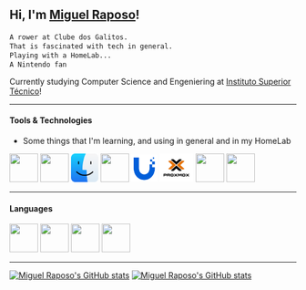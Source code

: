 ## Hi, I'm [Miguel Raposo](https://www.github.com/migpovrap)!
    A rower at Clube dos Galitos. 
    That is fascinated with tech in general.
    Playing with a HomeLab...
    A Nintendo fan
Currently studying Computer Science and Engeniering at [Instituto Superior Técnico](https://fenix.tecnico.ulisboa.pt/cursos/leic-t)!

---
#### Tools & Technologies
* Some things that I'm learning, and using in general and in my HomeLab


<img src="https://cdn.jsdelivr.net/gh/devicons/devicon@latest/icons/docker/docker-original-wordmark.svg" width="50" height="50"/> <img src="https://cdn.jsdelivr.net/gh/devicons/devicon@latest/icons/linux/linux-original.svg" width="50" height="50" /> <img src="macos.svg" width="48" height="50" /> <img src="https://cdn.jsdelivr.net/gh/devicons/devicon@latest/icons/android/android-plain.svg" width="50" height="50"/> <img src="unifi.svg" width="45" height="48"/> <img src="./proxmox-logo-stacked-color.svg" width="60" height="50" /> <img src="https://cdn.jsdelivr.net/gh/devicons/devicon@latest/icons/towergit/towergit-original.svg" width="50" height="50" /> <img src="https://cdn.jsdelivr.net/gh/devicons/devicon@latest/icons/git/git-original.svg" width="50" height="50" />

---

#### Languages

<img src="https://cdn.jsdelivr.net/gh/devicons/devicon@latest/icons/java/java-original.svg" width="50" height="50"/> <img src="https://cdn.jsdelivr.net/gh/devicons/devicon@latest/icons/cplusplus/cplusplus-original.svg"  width="50" height="50"/> <img src="https://cdn.jsdelivr.net/gh/devicons/devicon@latest/icons/python/python-original.svg" width="50" height="50" /> <img src="https://cdn.jsdelivr.net/gh/devicons/devicon@latest/icons/c/c-original.svg" width="50" height="50"/>

---

[![Miguel Raposo's GitHub stats](https://github-readme-status-migpovrap.vercel.app/api?username=migpovrap&show&hide_border=true&show_icons=true&bg_color=0d1116&icon_color=40B883&text_color=FFFEFE&title_color=40B883#gh-dark-mode-only)](https://github.com/migpovrap/github-readme-stats#gh-dark-mode-only)
[![Miguel Raposo's GitHub stats](https://github-readme-status-migpovrap.vercel.app/api?username=migpovrap&show_icons=true&theme=default#gh-light-mode-only)](https://github.com/migpovrap/github-readme-stats#gh-light-mode-only)
